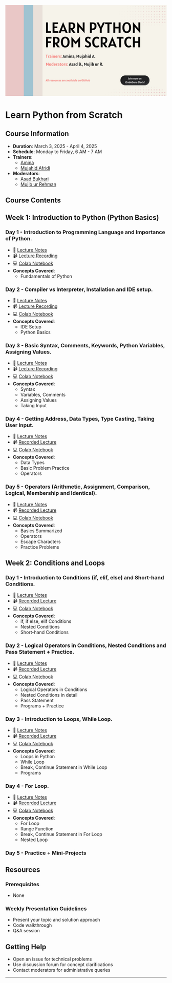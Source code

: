 ![](https://github.com/AminaAsif9/Python-from-Scratch/blob/main/Learn%20Python%20from%20scratch.jpg)

# Learn Python from Scratch

## Course Information
- **Duration**: March 3, 2025 - April 4, 2025
- **Schedule**: Monday to Friday, 6 AM - 7 AM 
- **Trainers**: 
  - [Amina](https://www.linkedin.com/in/amina-work/)
  - [Mujahid Afridi](https://linkedin.com/in/mujahid-Afridi)
- **Moderators**:
  - [Asad Bukhari](https://www.linkedin.com/in/asadbukhari886/)
  - [Mujib ur Rehman](https://www.linkedin.com/in/mujib-ur-rahman/)


## Course Contents

## Week 1: Introduction to Python (Python Basics)

### Day 1 - Introduction to Programming Language and Importance of Python.
- 📝 [Lecture Notes]()
- 📹 [Lecture Recording](https://www.facebook.com/iCodeguru/videos/1119568526637227)
- 💻 [Colab Notebook](https://colab.research.google.com/drive/1_DxNKTG9XDq0mEmwHK1jotT0te9zHY1c?usp=sharing)
- **Concepts Covered**:
  - Fundamentals of Python
 

### Day 2 - Compiler vs Interpreter, Installation and IDE setup.
- 📝 [Lecture Notes]()
- 📹 [Lecture Recording](https://www.facebook.com/iCodeguru/videos/963051185938269)
- 💻 [Colab Notebook](https://colab.research.google.com/drive/1_DxNKTG9XDq0mEmwHK1jotT0te9zHY1c?usp=sharing)
- **Concepts Covered**:
  - IDE Setup
  - Python Basics


### Day 3 - Basic Syntax, Comments, Keywords, Python Variables, Assigning Values.
- 📝 [Lecture Notes]()
- 📹 [Lecture Recording](https://www.facebook.com/iCodeguru/videos/869281148598465)
- 💻 [Colab Notebook](https://colab.research.google.com/drive/1_DxNKTG9XDq0mEmwHK1jotT0te9zHY1c?usp=sharing)
- **Concepts Covered**:
  - Syntax
  - Variables, Comments
  - Assigning Values
  - Taking Input

### Day 4 - Getting Address, Data Types, Type Casting, Taking User Input.
- 📝 [Lecture Notes]()
- 📹 [Recorded Lecture](https://web.facebook.com/iCodeguru/videos/9167971199958888)
- 💻 [Colab Notebook](https://colab.research.google.com/drive/1_DxNKTG9XDq0mEmwHK1jotT0te9zHY1c?usp=sharing)
- **Concepts Covered**:
  - Data Types
  - Basic Problem Practice
  - Operators

### Day 5 - Operators (Arithmetic, Assignment, Comparison, Logical, Membership and Identical).
- 📝 [Lecture Notes]()
- 📹 [Recorded Lecture](https://web.facebook.com/iCodeguru/videos/677758811346709)
- 💻 [Colab Notebook](https://colab.research.google.com/drive/1pH_40mSkeySL6tZ0_viJxTt816zx--oS?usp=sharing)
- **Concepts Covered**:
  - Basics Summarized
  - Operators
  - Escape Characters
  - Practice Problems

## Week 2: Conditions and Loops
### Day 1 - Introduction to Conditions (if, elif, else) and Short-hand Conditions.
- 📝 [Lecture Notes](https://drive.google.com/file/d/1kqga1vnbnPZHL7uinSdDVibbww98FgF9/view?usp=sharing)
- 📹 [Recorded Lecture](https://www.facebook.com/iCodeguru/videos/1957460268115464)
- 💻 [Colab Notebook](https://colab.research.google.com/drive/1qfk7hcbhPPn5QpzKrZmB_zq5zxz6Spim?usp=sharing#scrollTo=8oPa_-rFkL_O)
- **Concepts Covered**:
  - if, if else, elif Conditions
  - Nested Conditions
  - Short-hand Conditions

### Day 2 - Logical Operators in Conditions, Nested Conditions and Pass Statement + Practice.
- 📝 [Lecture Notes](https://drive.google.com/file/d/1Ew815hyfw6-pXbb_3QiGGiepGLGL9AZi/view?usp=sharing)
- 📹 [Recorded Lecture](https://www.facebook.com/iCodeguru/videos/1171582747506785)
- 💻 [Colab Notebook](https://colab.research.google.com/drive/1qfk7hcbhPPn5QpzKrZmB_zq5zxz6Spim?usp=sharing#scrollTo=8oPa_-rFkL_O)
- **Concepts Covered**:
  - Logical Operators in Conditions
  - Nested Conditions in detail
  - Pass Statement
  - Programs + Practice

### Day 3 - Introduction to Loops, While Loop.
- 📝 [Lecture Notes](https://drive.google.com/file/d/1q01mK6PUcC4b6Jc8FatPl0nXiRHm3FKg/view?usp=sharing)
- 📹 [Recorded Lecture](https://www.facebook.com/iCodeguru/videos/1325566025349768)
- 💻 [Colab Notebook](https://colab.research.google.com/drive/1ft8lUQ6ZQhuZM7ZmqCll433DqztzEccK?usp=sharing)
- **Concepts Covered**:
  - Loops in Python
  - While Loop
  - Break, Continue Statement in While Loop
  - Programs 

### Day 4 - For Loop.
- 📝 [Lecture Notes](https://drive.google.com/file/d/1q01mK6PUcC4b6Jc8FatPl0nXiRHm3FKg/view?usp=sharing)
- 📹 [Recorded Lecture](https://www.facebook.com/iCodeguru/videos/1206563414370070)
- 💻 [Colab Notebook](https://colab.research.google.com/drive/1ft8lUQ6ZQhuZM7ZmqCll433DqztzEccK?usp=sharing)
- **Concepts Covered**:
  - For Loop
  - Range Function
  - Break, Continue Statement in For Loop
  - Nested Loop
 
### Day 5 - Practice + Mini-Projects



## Resources

### Prerequisites
- None

### Weekly Presentation Guidelines
- Present your topic and solution approach
- Code walkthrough
- Q&A session

## Getting Help
- Open an issue for technical problems
- Use discussion forum for concept clarifications
- Contact moderators for administrative queries

---
